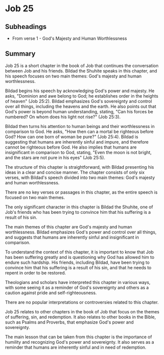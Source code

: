 # Job 25

## Subheadings

* From verse 1 - God's Majesty and Human Worthlessness

## Summary

Job 25 is a short chapter in the book of Job that continues the conversation between Job and his friends. Bildad the Shuhite speaks in this chapter, and his speech focuses on two main themes: God's majesty and human worthlessness.

Bildad begins his speech by acknowledging God's power and majesty. He asks, "Dominion and awe belong to God; he establishes order in the heights of heaven" (Job 25:2). Bildad emphasizes God's sovereignty and control over all things, including the heavens and the earth. He also points out that God's power is beyond human understanding, stating, "Can his forces be numbered? On whom does his light not rise?" (Job 25:3).

Bildad then turns his attention to human beings and their worthlessness in comparison to God. He asks, "How then can a mortal be righteous before God? How can one born of woman be pure?" (Job 25:4). Bildad is suggesting that humans are inherently sinful and impure, and therefore cannot be righteous before God. He also implies that humans are insignificant in comparison to God, stating, "Even the moon is not bright, and the stars are not pure in his eyes" (Job 25:5).

The structure of this chapter is straightforward, with Bildad presenting his ideas in a clear and concise manner. The chapter consists of only six verses, with Bildad's speech divided into two main themes: God's majesty and human worthlessness.

There are no key verses or passages in this chapter, as the entire speech is focused on two main themes.

The only significant character in this chapter is Bildad the Shuhite, one of Job's friends who has been trying to convince him that his suffering is a result of his sin.

The main themes of this chapter are God's majesty and human worthlessness. Bildad emphasizes God's power and control over all things, and suggests that humans are inherently sinful and insignificant in comparison.

To understand the context of this chapter, it is important to know that Job has been suffering greatly and is questioning why God has allowed him to endure such hardship. His friends, including Bildad, have been trying to convince him that his suffering is a result of his sin, and that he needs to repent in order to be restored.

Theologians and scholars have interpreted this chapter in various ways, with some seeing it as a reminder of God's sovereignty and others as a caution against pride and self-righteousness.

There are no popular interpretations or controversies related to this chapter.

Job 25 relates to other chapters in the book of Job that focus on the themes of suffering, sin, and redemption. It also relates to other books in the Bible, such as Psalms and Proverbs, that emphasize God's power and sovereignty.

The main lesson that can be taken from this chapter is the importance of humility and recognizing God's power and sovereignty. It also serves as a reminder that humans are inherently sinful and in need of redemption.